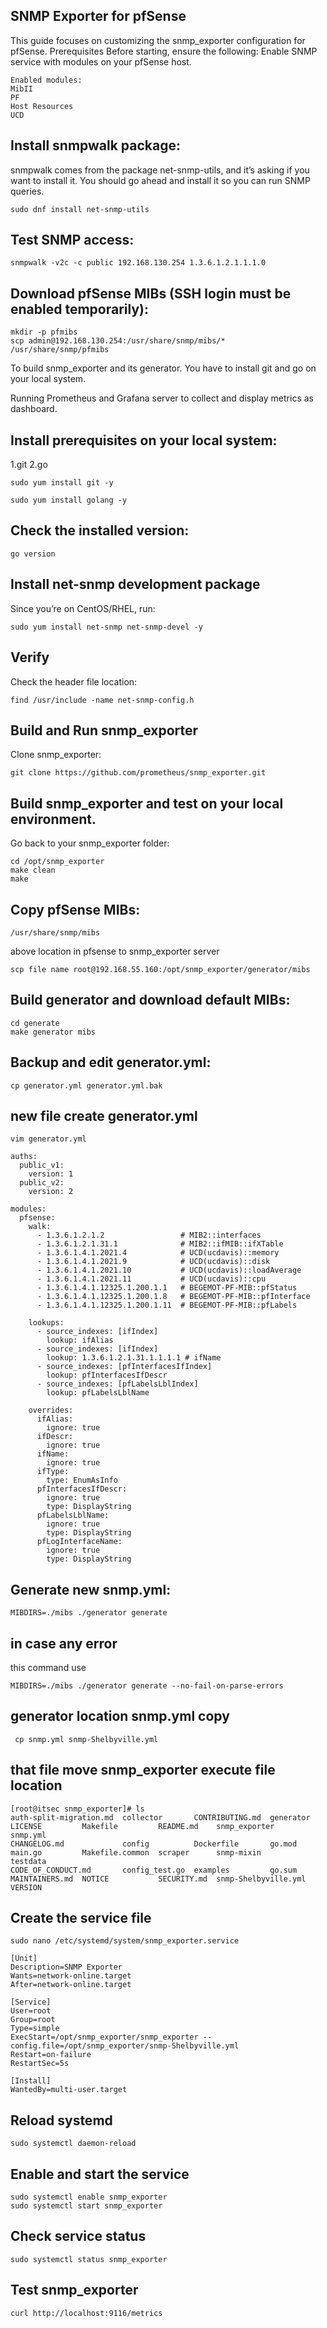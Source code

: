 ## SNMP Exporter for pfSense

This guide focuses on customizing the snmp_exporter configuration for pfSense.
Prerequisites
Before starting, ensure the following:
Enable SNMP service with modules on your pfSense host.
```
Enabled modules:
MibII
PF
Host Resources
UCD
```
## Install snmpwalk package:

snmpwalk comes from the package net-snmp-utils, and it’s asking if you want to install it. You should go ahead and install it so you can run SNMP queries.
```
sudo dnf install net-snmp-utils
```
## Test SNMP access:

```
snmpwalk -v2c -c public 192.168.130.254 1.3.6.1.2.1.1.1.0
```
## Download pfSense MIBs (SSH login must be enabled temporarily):
```
mkdir -p pfmibs
scp admin@192.168.130.254:/usr/share/snmp/mibs/* /usr/share/snmp/pfmibs
```
To build snmp_exporter and its generator. You have to install git and go on your local system.

Running Prometheus and Grafana server to collect and display metrics as dashboard.
## Install prerequisites on your local system:

1.git
2.go
```
sudo yum install git -y
```
```
sudo yum install golang -y
```
## Check the installed version:
```
go version
```
## Install net-snmp development package
Since you’re on CentOS/RHEL, run:
```
sudo yum install net-snmp net-snmp-devel -y
```
## Verify
Check the header file location:
```
find /usr/include -name net-snmp-config.h
```

## Build and Run snmp_exporter
Clone snmp_exporter:
```
git clone https://github.com/prometheus/snmp_exporter.git
```
## Build snmp_exporter and test on your local environment.
Go back to your snmp_exporter folder:
```
cd /opt/snmp_exporter
make clean
make
```
## Copy pfSense MIBs:
```
/usr/share/snmp/mibs
```
above location in pfsense to snmp_exporter server
```
scp file name root@192.168.55.160:/opt/snmp_exporter/generator/mibs
```
## Build generator and download default MIBs:
```
cd generate
make generator mibs
```
## Backup and edit generator.yml:
```
cp generator.yml generator.yml.bak
```
## new file create generator.yml
```
vim generator.yml
```
```
auths:
  public_v1:
    version: 1
  public_v2:
    version: 2

modules:
  pfsense:
    walk:
      - 1.3.6.1.2.1.2                 # MIB2::interfaces
      - 1.3.6.1.2.1.31.1              # MIB2::ifMIB::ifXTable
      - 1.3.6.1.4.1.2021.4            # UCD(ucdavis)::memory
      - 1.3.6.1.4.1.2021.9            # UCD(ucdavis)::disk
      - 1.3.6.1.4.1.2021.10           # UCD(ucdavis)::loadAverage
      - 1.3.6.1.4.1.2021.11           # UCD(ucdavis)::cpu
      - 1.3.6.1.4.1.12325.1.200.1.1   # BEGEMOT-PF-MIB::pfStatus
      - 1.3.6.1.4.1.12325.1.200.1.8   # BEGEMOT-PF-MIB::pfInterface
      - 1.3.6.1.4.1.12325.1.200.1.11  # BEGEMOT-PF-MIB::pfLabels

    lookups:
      - source_indexes: [ifIndex]
        lookup: ifAlias
      - source_indexes: [ifIndex]
        lookup: 1.3.6.1.2.1.31.1.1.1.1 # ifName
      - source_indexes: [pfInterfacesIfIndex]
        lookup: pfInterfacesIfDescr
      - source_indexes: [pfLabelsLblIndex]
        lookup: pfLabelsLblName

    overrides:
      ifAlias:
        ignore: true
      ifDescr:
        ignore: true
      ifName:
        ignore: true
      ifType:
        type: EnumAsInfo
      pfInterfacesIfDescr:
        ignore: true
        type: DisplayString
      pfLabelsLblName:
        ignore: true
        type: DisplayString
      pfLogInterfaceName:
        ignore: true
        type: DisplayString
```
## Generate new snmp.yml:
```
MIBDIRS=./mibs ./generator generate
```
## in case any error
this command use
```
MIBDIRS=./mibs ./generator generate --no-fail-on-parse-errors
```
## generator location snmp.yml copy
```
 cp snmp.yml snmp-Shelbyville.yml
```
## that file move snmp_exporter execute file location
```
[root@itsec snmp_exporter]# ls
auth-split-migration.md  collector       CONTRIBUTING.md  generator  LICENSE         Makefile         README.md    snmp_exporter         snmp.yml
CHANGELOG.md             config          Dockerfile       go.mod     main.go         Makefile.common  scraper      snmp-mixin            testdata
CODE_OF_CONDUCT.md       config_test.go  examples         go.sum     MAINTAINERS.md  NOTICE           SECURITY.md  snmp-Shelbyville.yml  VERSION
```
## Create the service file
```
sudo nano /etc/systemd/system/snmp_exporter.service
```
```
[Unit]
Description=SNMP Exporter
Wants=network-online.target
After=network-online.target

[Service]
User=root
Group=root
Type=simple
ExecStart=/opt/snmp_exporter/snmp_exporter --config.file=/opt/snmp_exporter/snmp-Shelbyville.yml
Restart=on-failure
RestartSec=5s

[Install]
WantedBy=multi-user.target
```
## Reload systemd
```
sudo systemctl daemon-reload
```
## Enable and start the service
```
sudo systemctl enable snmp_exporter
sudo systemctl start snmp_exporter
```
## Check service status
```
sudo systemctl status snmp_exporter
```
## Test snmp_exporter
```
curl http://localhost:9116/metrics
```



